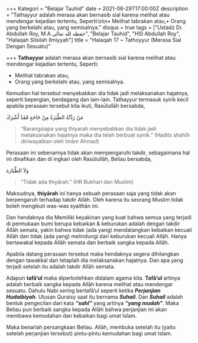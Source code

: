 +++
Kategori = "Belajar Tauhid"
date = 2021-08-29T17:00:00Z
description = "Tathayyur adalah merasa akan bernasib sial karena melihat atau mendengar kejadian tertentu, Seperti:\n\n• Melihat tabrakan atau,• Orang yang berkelahi atau, yang semisalnya."
disqus = true
tags = ["Ustadz Dr. Abdullah Roy, M.A حفظه لله تعالى", "Belajar Tauhid", "HSI Abdullah Roy", "Halaqah Silsilah Ilmiyyah"]
title = "Halaqah 17 ~ Tathoyyur (Merasa Sial Dengan Sesuatu)"

+++
**Tathayyur** adalah merasa akan bernasib sial karena melihat atau mendengar kejadian tertentu, Seperti:

* Melihat tabrakan atau,
* Orang yang berkelahi atau, yang semisalnya.

Kemudian hal tersebut menyebabkan dia tidak jadi melaksanakan hajatnya, seperti bepergian, berdagang dan lain-lain. Tathayyur termasuk syirik kecil apabila perasaan tersebut kita ikuti, Rasūlullāh bersabda,

مَنْ رَدَّتْهُ الطِّيَرَةُ مِنْ حَاجَةٍ فَقَدْ أَشْرَكَ

> “Barangsiapa yang thiyarah menyebabkan dia tidak jadi melaksanakan hajatnya maka dia telah berbuat syirik.” (Hadits shahīh diriwayatkan oleh Imām Ahmad)

Perasaan ini sebenarnya tidak akan mempengaruhi takdir, sebagaimana hal ini dinafikan dan di ingkari oleh Rasūlullāh, Beliau bersabda,

وَلاَ الطِّيَارَة

> “Tidak ada thiyārah.” (HR Bukhari dan Muslim)

Maksudnya, **thiyārah** ini hanya sebuah perasaan saja yang tidak akan berpengaruh terhadap takdir Allāh. Oleh karena itu seorang Muslim tidak boleh mengikuti was-was syaithān ini. 

Dan hendaknya dia Memiliki keyakinan yang kuat bahwa semua yang terjadi di permukaan bumi berupa kebaikan & keburukan adalah dengan takdir Allāh semata, yakin bahwa tidak (ada yang) mendatangkan kebaikan kecuali Allāh dan tidak (ada yang) melindungi dari keburukan kecuali Allāh. Hanya bertawakal kepada Allāh semata dan berbaik sangka kepada Allāh.

Apabila datang perasaan tersebut maka hendaknya segera dihilangkan dengan tawakkal dan tetaplah dia melaksanakan hajatnya. Dan apa yang terjadi setelah itu adalah takdir Allāh semata.

Adapun **tafā’ul** maka diperbolehkan didalam agama kita. **Tafā’ul** artinya adalah berbaik sangka kepada Allāh karena melihat atau mendengar sesuatu. Dahulu Nabi sering bertafā’ul seperti ketika **_Perjanjian Hudaibiyah_**. Utusan Quraisy saat itu bernama **_Suhail_**. Dan **_Suhail_** adalah bentuk pengecilan dari kata **_“sahl”_** yang artinya **_“yang mudah”_**. Maka Beliau pun berbaik sangka kepada Allāh bahwa perjanjian ini akan membawa kemudahan dan kebaikan bagi umat Islam.

Maka benarlah persangkaan Beliau. Allāh, membuka setelah itu (yaitu setelah perjanjian tersebut) pintu-pintu kemudahan bagi umat Islam.